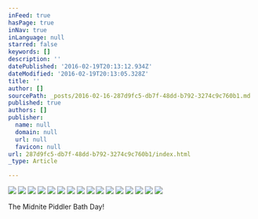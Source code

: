 ```yaml
---
inFeed: true
hasPage: true
inNav: true
inLanguage: null
starred: false
keywords: []
description: ''
datePublished: '2016-02-19T20:13:12.934Z'
dateModified: '2016-02-19T20:13:05.328Z'
title: ''
author: []
sourcePath: _posts/2016-02-16-287d9fc5-db7f-48dd-b792-3274c9c760b1.md
published: true
authors: []
publisher:
  name: null
  domain: null
  url: null
  favicon: null
url: 287d9fc5-db7f-48dd-b792-3274c9c760b1/index.html
_type: Article

---
```

![](https://the-grid-user-content.s3-us-west-2.amazonaws.com/efc413d7-664c-47ca-965a-1ecf49819f62.jpg)
![](https://the-grid-user-content.s3-us-west-2.amazonaws.com/152f6933-8707-4328-90c6-90f2afffcfbe.jpg)
![](https://the-grid-user-content.s3-us-west-2.amazonaws.com/7f88d7d0-deb7-4248-8ac6-d1f9215899f2.jpg)
![](https://the-grid-user-content.s3-us-west-2.amazonaws.com/989e6560-f5e4-40c2-ae66-8854c52c9503.jpg)
![](https://the-grid-user-content.s3-us-west-2.amazonaws.com/57dded98-97b6-42bb-9733-089d669e2302.jpg)
![](https://the-grid-user-content.s3-us-west-2.amazonaws.com/31056bc5-94ee-4e81-a460-f999111946bd.jpg)
![](https://the-grid-user-content.s3-us-west-2.amazonaws.com/47c6fd4f-7014-4663-9898-4b4f920c08ec.jpg)
![](https://the-grid-user-content.s3-us-west-2.amazonaws.com/a35d3592-6bb3-4ac2-bd05-fc5531e28873.jpg)
![](https://the-grid-user-content.s3-us-west-2.amazonaws.com/013b2a7d-7bc3-4595-a333-2b2983e91c71.jpg)
![](https://the-grid-user-content.s3-us-west-2.amazonaws.com/1b8f68de-bf44-447e-9b4d-1c6cfd918887.jpg)
![](https://the-grid-user-content.s3-us-west-2.amazonaws.com/eca31324-8c2e-4dce-ab5f-02f03762a745.jpg)
![](https://the-grid-user-content.s3-us-west-2.amazonaws.com/b89e04d7-c5e9-4d86-bb6a-807b7e8f5b11.jpg)
![](https://the-grid-user-content.s3-us-west-2.amazonaws.com/ff1112ed-8288-44cc-9e00-c393a0cb9f0c.jpg)
![](https://the-grid-user-content.s3-us-west-2.amazonaws.com/73bd2652-66d2-482e-b863-2e95002ce5b8.jpg)
![](https://the-grid-user-content.s3-us-west-2.amazonaws.com/28c1b04e-2286-4d74-80da-6b06685e3ef3.jpg)
![](https://the-grid-user-content.s3-us-west-2.amazonaws.com/fbd9df8d-32bb-42da-9356-06506112fe0a.jpg)

The Midnite Piddler Bath Day!